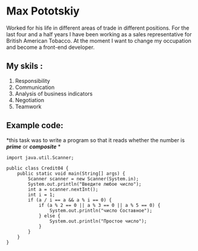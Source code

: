 # Max Pototskiy

Worked for his life in different areas of trade in different positions. For the last four and a half years I have been working as a sales representative for British American Tobacco. At the moment I want to change my occupation and become a front-end developer.

## My skils :
1. Responsibility
2. Communication
3. Analysis of business indicators 
4. Negotiation 
5. Teamwork

## Example code:
*this task was to write a program so that it reads whether the number is ***prime*** or ***composite***
*

```
import java.util.Scanner;

public class Credit04 {
    public static void main(String[] args) {
        Scanner scanner = new Scanner(System.in);
        System.out.println("Введите любое число");
        int a = scanner.nextInt();
        int i = 1;
        if (a / i == a && a % i == 0) {
            if (a % 2 == 0 || a % 3 == 0 || a % 5 == 0) {
                System.out.println("число Cоставное");
            } else {
                System.out.println("Простое число");
            }
        }
    }
}
```